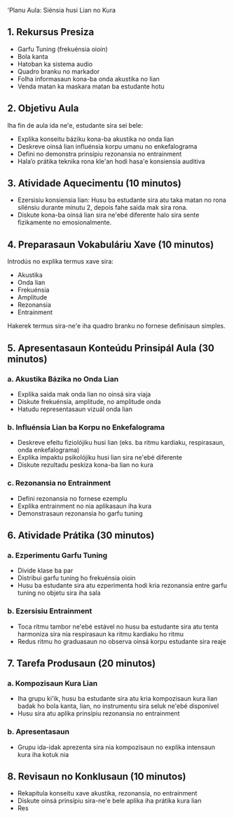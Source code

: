 'Planu Aula: Siénsia husi Lian no Kura

## 1. Rekursus Presiza

- Garfu Tuning (frekuénsia oioin)
- Bola kanta 
- Hatoban ka sistema audio
- Quadro branku no markador
- Folha informasaun kona-ba onda akustika no lian
- Venda matan ka maskara matan ba estudante hotu

## 2. Objetivu Aula

Iha fin de aula ida ne'e, estudante sira sei bele:
- Explika konseitu báziku kona-ba akustika no onda lian
- Deskreve oinsá lian influénsia korpu umanu no enkefalograma
- Defini no demonstra prinsípiu rezonansia no entrainment
- Hala’o prátika teknika rona kle'an hodi hasa'e konsiensia auditiva

## 3. Atividade Aquecimentu (10 minutos)

- Ezersisiu konsiensia lian: Husu ba estudante sira atu taka matan no rona silénsiu durante minutu 2, depois fahe saida mak sira rona.
- Diskute kona-ba oinsá lian sira ne'ebé diferente halo sira sente fizikamente no emosionalmente.

## 4. Preparasaun Vokabuláriu Xave (10 minutos)

Introdús no explika termus xave sira:
- Akustika
- Onda lian
- Frekuénsia
- Amplitude
- Rezonansia
- Entrainment

Hakerek termus sira-ne'e iha quadro branku no fornese definisaun simples.

## 5. Apresentasaun Konteúdu Prinsipál Aula (30 minutos)

### a. Akustika Bázika no Onda Lian
- Explika saida mak onda lian no oinsá sira viaja
- Diskute frekuénsia, amplitude, no amplitude onda
- Hatudu representasaun vizuál onda lian

### b. Influénsia Lian ba Korpu no Enkefalograma
- Deskreve efeitu fiziolójiku husi lian (eks. ba ritmu kardiaku, respirasaun, onda enkefalograma)
- Explika impaktu psikolójiku husi lian sira ne'ebé diferente
- Diskute rezultadu peskiza kona-ba lian no kura

### c. Rezonansia no Entrainment
- Defini rezonansia no fornese ezemplu
- Explika entrainment no nia aplikasaun iha kura
- Demonstrasaun rezonansia ho garfu tuning

## 6. Atividade Prátika (30 minutos)

### a. Ezperimentu Garfu Tuning
- Divide klase ba par
- Distribui garfu tuning ho frekuénsia oioin
- Husu ba estudante sira atu ezperimenta hodi kria rezonansia entre garfu tuning no objetu sira iha sala

### b. Ezersisiu Entrainment
- Toca ritmu tambor ne'ebé estável no husu ba estudante sira atu tenta harmoniza sira nia respirasaun ka ritmu kardiaku ho ritmu
- Redus ritmu ho graduasaun no observa oinsá korpu estudante sira reaje

## 7. Tarefa Produsaun (20 minutos)

### a. Kompozisaun Kura Lian
- Iha grupu ki'ik, husu ba estudante sira atu kria kompozisaun kura lian badak ho bola kanta, lian, no instrumentu sira seluk ne'ebé disponivel
- Husu sira atu aplika prinsípiu rezonansia no entrainment

### b. Apresentasaun
- Grupu ida-idak aprezenta sira nia kompozisaun no explika intensaun kura iha kotuk nia

## 8. Revisaun no Konklusaun (10 minutos)

- Rekapitula konseitu xave akustika, rezonansia, no entrainment
- Diskute oinsá prinsípiu sira-ne'e bele aplika iha prátika kura lian
- Res